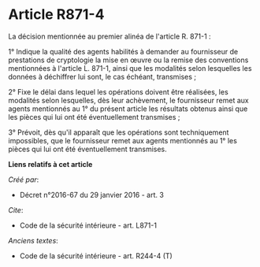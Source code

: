 # Article R871-4

La décision mentionnée au premier alinéa de l'article R. 871-1 : 

1° Indique la qualité des agents habilités à demander au fournisseur de prestations de cryptologie la mise en œuvre ou la
remise des conventions mentionnées à l'article L. 871-1, ainsi que les modalités selon lesquelles les données à déchiffrer
lui sont, le cas échéant, transmises ; 

2° Fixe le délai dans lequel les opérations doivent être réalisées, les modalités selon lesquelles, dès leur achèvement, le
fournisseur remet aux agents mentionnés au 1° du présent article les résultats obtenus ainsi que les pièces qui lui ont été
éventuellement transmises ; 

3° Prévoit, dès qu'il apparaît que les opérations sont techniquement impossibles, que le fournisseur remet aux agents
mentionnés au 1° les pièces qui lui ont été éventuellement transmises.

**Liens relatifs à cet article**

_Créé par_:

  - Décret n°2016-67 du 29 janvier 2016 - art. 3

_Cite_:

  - Code de la sécurité intérieure - art. L871-1

_Anciens textes_:

  - Code de la sécurité intérieure - art. R244-4 (T)
